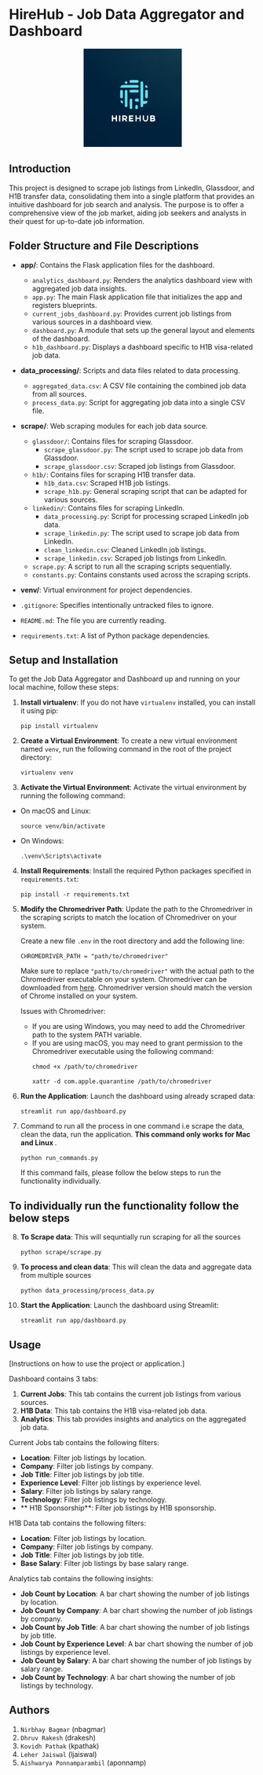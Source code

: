 # HireHub - Job Data Aggregator and Dashboard

<div align="center">
  <img src="https://raw.githubusercontent.com/nirbhaybagmar/DataFocuedPython-JobsScraper/main/logo/logo.png" alt="alt text" width="200">
</div>


## Introduction

This project is designed to scrape job listings from LinkedIn, Glassdoor, and H1B transfer data, consolidating them into a single platform that provides an intuitive dashboard for job search and analysis. The purpose is to offer a comprehensive view of the job market, aiding job seekers and analysts in their quest for up-to-date job information.

## Folder Structure and File Descriptions

- **app/**: Contains the Flask application files for the dashboard.
  - `analytics_dashboard.py`: Renders the analytics dashboard view with aggregated job data insights.
  - `app.py`: The main Flask application file that initializes the app and registers blueprints.
  - `current_jobs_dashboard.py`: Provides current job listings from various sources in a dashboard view.
  - `dashboard.py`: A module that sets up the general layout and elements of the dashboard.
  - `h1b_dashboard.py`: Displays a dashboard specific to H1B visa-related job data.

- **data_processing/**: Scripts and data files related to data processing.
  - `aggregated_data.csv`: A CSV file containing the combined job data from all sources.
  - `process_data.py`: Script for aggregating job data into a single CSV file.

- **scrape/**: Web scraping modules for each job data source.
  - `glassdoor/`: Contains files for scraping Glassdoor.
    - `scrape_glassdoor.py`: The script used to scrape job data from Glassdoor.
    - `scrape_glassdoor.csv`: Scraped job listings from Glassdoor.
  - `h1b/`: Contains files for scraping H1B transfer data.
    - `h1b_data.csv`: Scraped H1B job listings.
    - `scrape_h1b.py`: General scraping script that can be adapted for various sources.
  - `linkedin/`: Contains files for scraping LinkedIn.
    - `data_processing.py`: Script for processing scraped LinkedIn job data.
    - `scrape_linkedin.py`: The script used to scrape job data from LinkedIn.
    - `clean_linkedin.csv`: Cleaned LinkedIn job listings.
    - `scrape_linkedin.csv`: Scraped job listings from LinkedIn.
  - `scrape.py`: A script to run all the scraping scripts sequentially.
  - `constants.py`: Contains constants used across the scraping scripts.

- **venv/**: Virtual environment for project dependencies.

- `.gitignore`: Specifies intentionally untracked files to ignore.

- `README.md`: The file you are currently reading.

- `requirements.txt`: A list of Python package dependencies.

## Setup and Installation

To get the Job Data Aggregator and Dashboard up and running on your local machine, follow these steps:

1. **Install virtualenv**:
   If you do not have `virtualenv` installed, you can install it using pip: 
   ```
   pip install virtualenv
   ```

2. **Create a Virtual Environment**:
    To create a new virtual environment named `venv`, run the following command in the root of the project directory:
    ```
    virtualenv venv
    ```


3. **Activate the Virtual Environment**:
Activate the virtual environment by running the following command:
- On macOS and Linux:
  ```
  source venv/bin/activate
  ```
- On Windows:
  ```
  .\venv\Scripts\activate
  ```

4. **Install Requirements**:
    Install the required Python packages specified in `requirements.txt`:
    ```
    pip install -r requirements.txt
    ```

5. **Modify the Chromedriver Path**:
  Update the path to the Chromedriver in the scraping scripts to match the location of Chromedriver on your system.

      Create a new file `.env` in the root directory and add the following line:
      ```
      CHROMEDRIVER_PATH = "path/to/chromedriver"
      ```
      Make sure to replace `"path/to/chromedriver"` with the actual path to the Chromedriver executable on your system.
      Chromedriver can be downloaded from [here](https://sites.google.com/chromium.org/driver/).
      Chromedriver version should match the version of Chrome installed on your system.

      Issues with Chromedriver:
      - If you are using Windows, you may need to add the Chromedriver path to the system PATH variable.
      - If you are using macOS, you may need to grant permission to the Chromedriver executable using the following command:
        ```
        chmod +x /path/to/chromedriver
        ```
        ```
        xattr -d com.apple.quarantine /path/to/chromedriver
        ```
6. **Run the Application**:
    Launch the dashboard using already scraped data:
    ```
    streamlit run app/dashboard.py
    ```

7. Command to run all the process in one command i.e scrape the data, clean the data, run the application. <b> This command only works for Mac and Linux </b>.
    ```
    python run_commands.py
    ```
    If this command fails, please follow the below steps to run the functionality individually.

## To individually run the functionality follow the below steps
8. **To Scrape data**: This will sequntially run scraping for all the sources
    ```
    python scrape/scrape.py
    ```

9. **To process and clean data**: This will clean the data and aggregate data from multiple sources
    ```
    python data_processing/process_data.py
    ```

10. **Start the Application**:
    Launch the dashboard using Streamlit:
    ```
    streamlit run app/dashboard.py
    ```


## Usage

[Instructions on how to use the project or application.]

Dashboard contains 3 tabs:
1. **Current Jobs**: This tab contains the current job listings from various sources.
2. **H1B Data**: This tab contains the H1B visa-related job data.
3. **Analytics**: This tab provides insights and analytics on the aggregated job data.

Current Jobs tab contains the following filters:
- **Location**: Filter job listings by location.
- **Company**: Filter job listings by company.
- **Job Title**: Filter job listings by job title.
- **Experience Level**: Filter job listings by experience level.
- **Salary**: Filter job listings by salary range.
- **Technology**: Filter job listings by technology.
- ** H1B Sponsorship**: Filter job listings by H1B sponsorship.

H1B Data tab contains the following filters:
- **Location**: Filter job listings by location.
- **Company**: Filter job listings by company.
- **Job Title**: Filter job listings by job title.
- **Base Salary**: Filter job listings by base salary range.

Analytics tab contains the following insights:
- **Job Count by Location**: A bar chart showing the number of job listings by location.
- **Job Count by Company**: A bar chart showing the number of job listings by company.
- **Job Count by Job Title**: A bar chart showing the number of job listings by job title.
- **Job Count by Experience Level**: A bar chart showing the number of job listings by experience level.
- **Job Count by Salary**: A bar chart showing the number of job listings by salary range.
- **Job Count by Technology**: A bar chart showing the number of job listings by technology.


## Authors
1. `Nirbhay Bagmar` (nbagmar)
2. `Dhruv Rakesh` (drakesh)
3. `Kovidh Pathak` (kpathak)
4. `Leher Jaiswal` (ljaiswal)
5. `Aishwarya Ponnamparambil` (aponnamp)

